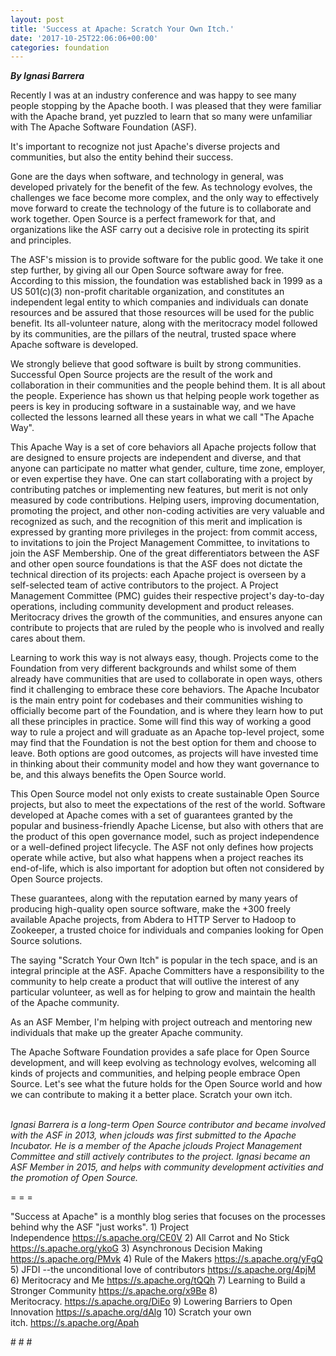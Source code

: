 ```yaml
---
layout: post
title: 'Success at Apache: Scratch Your Own Itch.'
date: '2017-10-25T22:06:06+00:00'
categories: foundation
---
```

<p><strong><em>By Ignasi Barrera</em></strong></p> 
  <p>Recently I was at an industry conference and was happy to see many people stopping by the Apache booth. I was pleased that they were familiar with the Apache brand, yet puzzled to learn that so many were unfamiliar with The Apache Software Foundation (ASF).</p> 
  <p>It's important to recognize not just Apache's diverse projects and communities, but also the entity behind their success.</p> 
  <p>Gone are the days when software, and technology in general, was developed privately for the benefit of the few. As technology evolves, the challenges we face become more complex, and the only way to effectively move forward to create the technology of the future is to collaborate and work together. Open Source is a perfect framework for that, and organizations like the ASF carry out a decisive role in protecting its spirit and principles.</p> 
  <p>The ASF's mission is to provide software for the public good. We take it one step further, by giving all our Open Source software away for free. According to this mission, the foundation was established back in 1999 as a US 501(c)(3) non-profit charitable organization, and constitutes an independent legal entity to which companies and individuals can donate resources and be assured that those resources will be used for the public benefit. Its all-volunteer nature, along with the meritocracy model followed by its communities, are the pillars of the neutral, trusted space where Apache software is developed.</p> 
  <p>We strongly believe that good software is built by strong communities. Successful Open Source projects are the result of the work and collaboration in their communities and the people behind them. It is all about the people. Experience has shown us that helping people work together as peers is key in producing software in a sustainable way, and we have collected the lessons learned all these years in what we call &quot;The Apache Way&quot;.</p> 
  <p>This Apache Way is a set of core behaviors all Apache projects follow that are designed to ensure projects are independent and diverse, and that anyone can participate no matter what gender, culture, time zone, employer, or even expertise they have. One can start collaborating with a project by contributing patches or implementing new features, but merit is not only measured by code contributions. Helping users, improving documentation, promoting the project, and other non-coding activities are very valuable and recognized as such, and the recognition of this merit and implication is expressed by granting more privileges in the project: from commit access, to invitations to join the Project Management Committee, to invitations to join the ASF Membership. One of the great differentiators between the ASF and other open source foundations is that the ASF does not dictate the technical direction of its projects: each Apache project is overseen by a self-selected team of active contributors to the project. A Project Management Committee (PMC) guides their respective project's day-to-day operations, including community development and product releases. Meritocracy drives the growth of the communities, and ensures anyone can contribute to projects that are ruled by the people who is involved and really cares about them.</p> 
  <p>Learning to work this way is not always easy, though. Projects come to the Foundation from very different backgrounds and whilst some of them already have communities that are used to collaborate in open ways, others find it challenging to embrace these core behaviors. The Apache Incubator is the main entry point for codebases and their communities wishing to officially become part of the Foundation, and is where they learn how to put all these principles in practice. Some will find this way of working a good way to rule a project and will graduate as an Apache top-level project, some may find that the Foundation is not the best option for them and choose to leave. Both options are good outcomes, as projects will have invested time in thinking about their community model and how they want governance to be, and this always benefits the Open Source world.</p> 
  <p>This Open Source model not only exists to create sustainable Open Source projects, but also to meet the expectations of the rest of the world. Software developed at Apache comes with a set of guarantees granted by the popular and business-friendly Apache License, but also with others that are the product of this open governance model, such as project independence or a well-defined project lifecycle. The ASF not only defines how projects operate while active, but also what happens when a project reaches its end-of-life, which is also important for adoption but often not considered by Open Source projects.</p> 
  <p>These guarantees, along with the reputation earned by many years of producing high-quality open source software, make the +300 freely available Apache projects, from Abdera to HTTP Server to Hadoop to Zookeeper, a trusted choice for individuals and companies looking for Open Source solutions.</p> 
  <p>The saying &quot;Scratch Your Own Itch&quot; is popular in the tech space, and is an integral principle at the ASF. Apache Committers have a responsibility to the community to help create a product that will outlive the interest of any particular volunteer, as well as for helping to grow and maintain the health of the Apache community.</p> 
  <p>As an ASF Member, I'm helping with project outreach and mentoring new individuals that make up the greater Apache community.</p> 
  <p>The Apache Software Foundation provides a safe place for Open Source development, and will keep evolving as technology evolves, welcoming all kinds of projects and communities, and helping people embrace Open Source. Let's see what the future holds for the Open Source world and how we can contribute to making it a better place. Scratch your own itch.</p> 
  <p><em><br />Ignasi Barrera is a long-term Open Source contributor and became involved with the ASF in 2013, when jclouds was first submitted to the Apache Incubator. He is a member of the Apache jclouds Project Management Committee and still actively contributes to the project. Ignasi became an ASF Member in 2015, and helps with community development activities and the promotion of Open Source.&nbsp;</em></p> 
  <p>= = =</p> 
  <p>&quot;Success at Apache&quot; is a monthly blog series that focuses on the processes behind why the ASF &quot;just works&quot;. 1) Project Independence&nbsp;<a href="https://s.apache.org/CE0V">https://s.apache.org/CE0V</a> 2) All Carrot and No Stick <a href="https://s.apache.org/ykoG">https://s.apache.org/ykoG</a> 3) Asynchronous Decision Making <a href="https://s.apache.org/PMvk">https://s.apache.org/PMvk</a> 4) Rule of the Makers <a href="https://s.apache.org/yFgQ">https://s.apache.org/yFgQ</a> 5) JFDI --the unconditional love of contributors <a href="https://s.apache.org/4pjM">https://s.apache.org/4pjM</a> 6) Meritocracy and Me <a href="https://s.apache.org/tQQh">https://s.apache.org/tQQh</a> 7)&nbsp;Learning to Build a Stronger Community <a href="https://s.apache.org/x9Be">https://s.apache.org/x9Be</a>&nbsp;8) Meritocracy.&nbsp;<a href="https://s.apache.org/DiEo">https://s.apache.org/DiEo</a>&nbsp;9) Lowering Barriers to Open Innovation <a href="https://s.apache.org/dAlg">https://s.apache.org/dAlg</a> 10) Scratch your own itch.&nbsp;<a href="https://s.apache.org/Apah">https://s.apache.org/Apah</a></p> 
  <p># # #</p>
